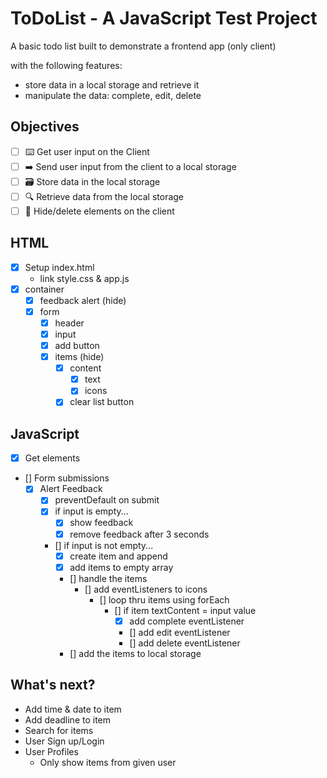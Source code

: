 # ToDoList - A JavaScript Test Project

A basic todo list built to demonstrate a frontend app (only client)

with the following features:

- store data in a local storage and retrieve it
- manipulate the data: complete, edit, delete

## Objectives

- [ ] ⌨️ Get user input on the Client
- [ ] ➡️ Send user input from the client to a local storage
- [ ] 🗃 Store data in the local storage
- [ ] 🔍 Retrieve data from the local storage
- [ ] 🙈 Hide/delete elements on the client

## HTML

- [x] Setup index.html
  - link style.css & app.js
- [x] container
  - [x] feedback alert (hide)
  - [x] form
    - [x] header
    - [x] input
    - [x] add button
    - [x] items (hide)
      - [x] content
        - [x] text
        - [x] icons
      - [x] clear list button

## JavaScript

- [x] Get elements
- [] Form submissions
  - [x] Alert Feedback
    - [x] preventDefault on submit
    - [x] if input is empty...
      - [x] show feedback
      - [x] remove feedback after 3 seconds
    - [] if input is not empty...
      - [x] create item and append
      - [x] add items to empty array
      - [] handle the items
        - [] add eventListeners to icons
          - [] loop thru items using forEach
            - [] if item textContent = input value
              - [x] add complete eventListener
              - [] add edit eventListener
              - [] add delete eventListener
      - [] add the items to local storage

## What's next?

- Add time & date to item
- Add deadline to item
- Search for items
- User Sign up/Login
- User Profiles
  - Only show items from given user
